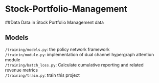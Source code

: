 # Stock-Portfolio-Management
##Data
Data in Stock Portfolio Management data
## Models
`/training/models.py`: the policy network framework  
`/trainin/module.py`: implementation of dual channel hypergraph attention module  
`/training/batch_loss.py`: Calculate cumulative reporting and related revenue metrics  
`/training/train.py`: train this project  
